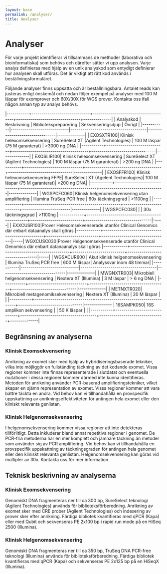 ```yaml
---
layout: base
permalink: /analyser/
title: Analyser
---
```


# Analyser
För varje projekt identifierar vi tillsammans de methoder (laborativa och bioinformatiska) som behövs och därefter sätter vi upp analysen. Varje analys definieras med hjälp av en unik analyskod som entydigt definierar hur analysen skall utföras. Det är viktigt att rätt kod används i beställningsformuläret.

Följande analyser finns uppsatta och är beställningsbara. Antalet reads kan justeras enligt önskemål och nedan följer exempel på analyser med 100 M läspar för exomprover och 60X/30X för WGS prover. Kontakta oss ifall någon annan typ av analys behövs.

|-----------+-----------------------------+--------------------------------------+--------------------------------+--------------|
| Analyskod | Beskrivning                 | Bibliotekspreparering                | Sekvenseringsdjup              | Övrigt       |
|-----------|-----------------------------|--------------------------------------|--------------------------------|--------------|
| EXOSXTR100| Klinisk helexomsekvensering | SureSelect XT (Agilent Technologies) | 100 M läspar (75 M garanterat) | >3000 ng DNA |
|-----------+-----------------------------+--------------------------------------+--------------------------------|--------------|
| EXOSLIR100| Klinisk helexomsekvensering | SureSelect XT (Agilent Technologies) | 100 M läspar (75 M garanterat) | >200 ng DNA  |
|-----------+-----------------------------+--------------------------------------+--------------------------------|--------------|
| EXOSFFR100| Klinisk helexomsekvensering FFPE| SureSelect XT (Agelent Technologies)| 100 M läspar (75 M garanterat)| >200 ng DNA|
|-----------+-----------------------------+--------------------------------------+--------------------------------|--------------|
| WGSPCFC060| Klinisk helgenomsekvensering utan amplifiering | Illumina TruSeq PCR free | 60x täckningsgrad       |   >1100ng    |
|------------+------------------------------------------------+--------------------------+------------------------|--------------|
| WGSPCFC030|                                                |                          | 30x täckningsgrad       |   >1100ng    | ------------+------------------------------------------------+--------------------------+---------------------------------|-----|
| EXXCUSR100|Prover Helexomsekvenserade utanför Clinical Genomics där enbart dataanalys skall göras
|------------+------------------------------------------------+--------------------------+---------------------------------|-----|
  WGXCUSC030|Prover Helgenomsekvenserade utanför Clinical Genomics där enbart datanaanalys skall göras
|------------+------------------------------------------------+--------------------------+---------------------------------|-----|
| WGSACUR600 | Akut klinisk helgenomsekvensering              | Illumina TruSeq PCR free | 600 M läspar| Analyssvar inom 48 timmar|
|-----------|-----------------------------|--------------------------------------|--------------------------------|--------------|
| MWGNXTR003| Mikrobiell helgenomsekvensering | Nextera XT (Illumina) | 3 M läspar       | > 6 ng DNA |
|-----------+-----------------------------+--------------------------------------+--------------------------------|--------------|
| METNXTR020| Mikrobiell metagenomiksekvensering | Nextera XT (Illumina) |   20 M läspar                           |            |
|-----------+-----------------------------+--------------------------------------+--------------------------------|--------------
| 16SAMPK050| 16S amplikon sekvensering   |                                      | 50 K läspar  |              |
|-----------+-----------------------------+--------------------------------------+--------------------------------+--------------|

## Begränsning av analyserna

### Klinisk Exomsekvensering
Anrikning av exomet sker med hjälp av hybridiseringsbaserade tekniker, vilka inte möjliggör en fullständing täckning av det kodande exomet. Vissa regioner kommer inte finnas representerade i slutdatat och eventuella mutationer i dessa regioner kommer därmed inte kunna identifieras. Metoden för anrikning använder PCR-baserad amplifieringstekniker, vilket skapar en ojämn representation av exomet. Vissa regioner kommer att vara bättre täckta en andra. Vid behov kan vi tillhandahålla en provspecifik uppskattning av anrikningseffektiviteten för antingen hela exomet eller den kliniskt relevanta genlistan.

### Klinisk Helgenomsekvensering
I helgenomsekvensering kommer vissa regioner att inte detekteras tillförlitligt. Detta inkluderar bland annat repetitiva regioner i genomet. De PCR-fria metoderna har en mer komplett och jämnare täckning än metoder som använder sig av PCR amplifiering. Vid behov kan vi tillhandahålla en provspecifik uppskattning av täckningsgraden för antingen hela genomet eller den kliniskt relevanta genlistan. Helgenomsekvensering kan göras vid multipler av 30x. Kontakta oss för mer information


## Teknisk beskrivning av analyserna

### Klinisk Exomsekvensering
Genomiskt DNA fragmenteras ner till ca 300 bp, SureSelect teknologi (Agilent Technologies) används för biblioteksförberedning. Anrikning av exomet sker med CRE prober (Agilent Technologies) och indexering av prover sker efter anrikning. Färdiga bibliotek kvantifieras med qPCR (Kapa) eller med Qubit och sekvenseras PE 2x100 bp i rapid run mode på en HiSeq 2500 (Illumina).

### Klinisk Helgenomsekvensering
Genomiskt DNA fragmenteras ner till ca 350 bp, TruSeq DNA PCR-free teknologi (Illumina) används för biblioteksförberedning. Färdiga bibliotek kvantifieras med qPCR (Kapa) och sekvenseras PE 2x125 bp på en HiSeqX (Illumina).
